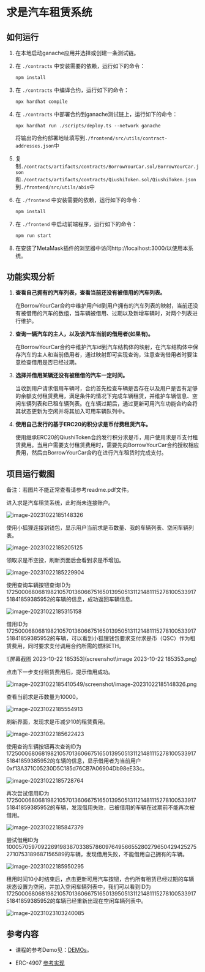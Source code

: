 # 求是汽车租赁系统

## 如何运行

1. 在本地启动ganache应用并选择或创建一条测试链。

2. 在 `./contracts` 中安装需要的依赖，运行如下的命令：
    ```bash
    npm install
    ```
    
3. 在 `./contracts` 中编译合约，运行如下的命令：
    ```bash
    npx hardhat compile
    ```
    
4. 在 `./contracts` 中部署合约到ganache测试链上，运行如下的命令：

    `npx hardhat run ./scripts/deploy.ts --network ganache`

    将输出的合约部署地址填写到`./frontend/src/utils/contract-addresses.json`中

5. 复制`./contracts/artifacts/contracts/BorrowYourCar.sol/BorrowYourCar.json`和`./contracts/artifacts/contracts/QiushiToken.sol/QiushiToken.json`到`./frontend/src/utils/abis`中

6. 在 `./frontend` 中安装需要的依赖，运行如下的命令：
    ```bash
    npm install
    ```

7. 在 `./frontend` 中启动前端程序，运行如下的命令：

    ```bash
    npm run start
    ```


8. 在安装了MetaMask插件的浏览器中访问http://localhost:3000/以使用本系统。

## 功能实现分析

1. **查看自己拥有的汽车列表，查看当前还没有被借用的汽车列表。**

   在BorrowYourCar合约中维护用户id到用户拥有的汽车列表的映射，当前还没有被借用的汽车的数组，当车辆被借用、过期以及新增车辆时，对两个列表进行维护。

2. **查询一辆汽车的主人，以及该汽车当前的借用者(如果有)。**

   在BorrowYourCar合约中维护汽车id到汽车结构体的映射，在汽车结构体中保存汽车的主人和当前借用者，通过映射即可实现查询，注意查询借用者时要注意检查借用是否已经过期。

3. **选择并借用某辆还没有被租借的汽车一定时间。**

   当收到用户请求借用车辆时，合约首先检查车辆是否存在以及用户是否有足够的余额支付租赁费用，满足条件的情况下完成车辆租赁，并维护车辆信息、空闲车辆列表和已租车辆列表。在车辆过期后，通过更新可用汽车功能合约会将其状态更新为空闲并将其加入可用车辆队列中。

4. **使用自己发行的基于ERC20的积分求是币付费租赁汽车。**

   使用继承ERC20的QiushiToken合约发行积分求是币，用户使用求是币支付租赁费用。当用户需要支付租赁费用时，需要先向BorrowYourCar合约授权相应费用，然后由BorrowYourCar合约在进行汽车租赁时完成支付。

## 项目运行截图

备注：若图片不能正常查看请参考readme.pdf文件。

进入求是汽车租赁系统，此时尚未连接账户。

![image-20231022185148326](screenshot\image-20231022185148326.png)

使用小狐狸连接到钱包，显示用户当前求是币数量、我的车辆列表、空闲车辆列表。

![image-20231022185205125](screenshot\image-20231022185205125.png)

领取求是币空投，刷新页面后会看到求是币增加。

![image-20231022185229904](screenshot\image-20231022185229904.png)

使用查询车辆按钮查询ID为17250006806819821057013606675165013950513112148111527810053391751841859385952的车辆的信息，成功返回车辆信息。

![image-20231022185315158](screenshot\image-20231022185315158.png)

借用ID为17250006806819821057013606675165013950513112148111527810053391751841859385952的车辆，可以看到小狐狸钱包要求支付求是币（QSC）作为租赁费用，同时要求支付调用合约所需的燃料ETH。

![屏幕截图 2023-10-22 185353](screenshot\image 2023-10-22 185353.png)

点击下一步支付租赁费用后，提示借用成功。

![image-20231022185410549](screenshot\image-20231022185410549.png)/screenshot/image-20231022185148326.png

查看当前求是币数量为10000。

![image-20231022185554913](screenshot\image-20231022185554913.png)

刷新界面，发现求是币减少10的租赁费用。

![image-20231022185622423](screenshot\image-20231022185622423.png)

使用查询车辆按钮再次查询ID为17250006806819821057013606675165013950513112148111527810053391751841859385952的车辆的信息，显示借用者为当前用户0xf13A371C05230D5C185d76CB7A06904Db98eE33c。

![image-20231022185728764](screenshot\image-20231022185728764.png)

再次尝试借用ID为17250006806819821057013606675165013950513112148111527810053391751841859385952的车辆，发现借用失败，已被借用的车辆在过期前不能再次被借用。

![image-20231022185847379](screenshot\image-20231022185847379.png)

尝试借用ID为100057059709226919838703385786097649566552802796504294252752710753189687156589的车辆，发现借用失败，不能借用自己拥有的车辆。

![image-20231022185950295](screenshot\image-20231022185950295.png)

租用时间10小时结束后，点击更新可用汽车按钮，合约所有租赁已经过期的车辆状态设置为空闲，并加入空闲车辆列表中，我们可以看到ID为17250006806819821057013606675165013950513112148111527810053391751841859385952的车辆已经重新出现在空闲车辆列表中。

![image-20231023103240085](screenshot\image-20231023103240085.png)

## 参考内容

- 课程的参考Demo见：[DEMOs](https://github.com/LBruyne/blockchain-course-demos)。

- ERC-4907 [参考实现](https://eips.ethereum.org/EIPS/eip-4907)


